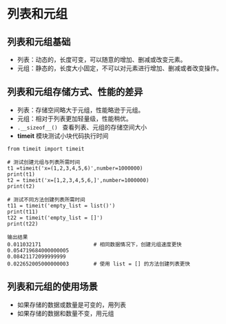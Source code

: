 # 列表和元组

## 列表和元组基础

- 列表：动态的，长度可变，可以随意的增加、删减或改变元素。
- 元组：静态的，长度大小固定，不可以对元素进行增加、删减或者改变操作。

## 列表和元组存储方式、性能的差异

- 列表：存储空间略大于元组，性能略逊于元组。
- 元组：相对于列表更加轻量级，性能稍优。
- `.__sizeof__() ` 查看列表、元组的存储空间大小
- **timeit** 模块测试小块代码执行时间

```
from timeit import timeit

# 测试创建元组与列表所需时间
t1 =timeit('x=(1,2,3,4,5,6)',number=1000000)
print(t1)
t2 = timeit('x=[1,2,3,4,5,6,]',number=1000000)
print(t2)

# 测试不同方法创建列表所需时间
t11 = timeit('empty_list = list()')
print(t11)
t22 = timeit('empty_list = []')
print(t22)

输出结果
0.011032171                 # 相同数据情况下，创建元组速度更快
0.054719684000000005
0.08421172099999999         
0.022652005000000003        # 使用 list = [] 的方法创建列表更快
```
## 列表和元组的使用场景

- 如果存储的数据或数量是可变的，用列表
- 如果存储的数据和数量不变，用元组